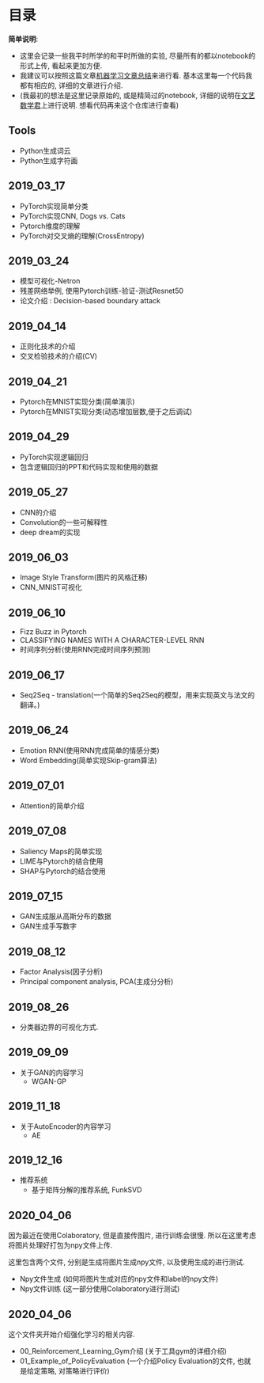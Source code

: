 # 目录

**简单说明**: 

- 这里会记录一些我平时所学的和平时所做的实验, 尽量所有的都以notebook的形式上传, 看起来更加方便. 
- 我建议可以按照这篇文章[机器学习文章总结](https://mathpretty.com/10388.html)来进行看. 基本这里每一个代码我都有相应的, 详细的文章进行介绍.
- (我最初的想法是这里记录原始的, 或是精简过的notebook, 详细的说明在[文艺数学君](https://mathpretty.com/)上进行说明. 想看代码再来这个仓库进行查看)


## Tools

- Python生成词云
- Python生成字符画

## 2019_03_17

- PyTorch实现简单分类
- PyTorch实现CNN, Dogs vs. Cats
- Pytorch维度的理解
- PyTorch对交叉熵的理解(CrossEntropy)

## 2019_03_24

- 模型可视化-Netron
- 残差网络举例, 使用Pytorch训练-验证-测试Resnet50
- 论文介绍 : Decision-based boundary attack

## 2019_04_14

- 正则化技术的介绍
- 交叉检验技术的介绍(CV)

## 2019_04_21

- Pytorch在MNIST实现分类(简单演示)
- Pytorch在MNIST实现分类(动态增加层数,便于之后调试)

## 2019_04_29

- PyTorch实现逻辑回归
- 包含逻辑回归的PPT和代码实现和使用的数据

## 2019_05_27

- CNN的介绍
- Convolution的一些可解释性
- deep dream的实现


## 2019_06_03

- Image Style Transform(图片的风格迁移)
- CNN_MNIST可视化

## 2019_06_10

- Fizz Buzz in Pytorch
- CLASSIFYING NAMES WITH A CHARACTER-LEVEL RNN
- 时间序列分析(使用RNN完成时间序列预测)

## 2019_06_17

- Seq2Seq - translation(一个简单的Seq2Seq的模型，用来实现英文与法文的翻译。)

## 2019_06_24

- Emotion RNN(使用RNN完成简单的情感分类)
- Word Embedding(简单实现Skip-gram算法)

## 2019_07_01

- Attention的简单介绍


## 2019_07_08

- Saliency Maps的简单实现
- LIME与Pytorch的结合使用
- SHAP与Pytorch的结合使用

## 2019_07_15

- GAN生成服从高斯分布的数据
- GAN生成手写数字


## 2019_08_12

- Factor Analysis(因子分析)
- Principal component analysis, PCA(主成分分析)

## 2019_08_26

- 分类器边界的可视化方式.


## 2019_09_09

- 关于GAN的内容学习
  - WGAN-GP

## 2019_11_18

- 关于AutoEncoder的内容学习
  - AE

## 2019_12_16

- 推荐系统
  - 基于矩阵分解的推荐系统, FunkSVD

## 2020_04_06

因为最近在使用Colaboratory, 但是直接传图片, 进行训练会很慢. 所以在这里考虑将图片处理好打包为npy文件上传.

这里包含两个文件, 分别是生成将图片生成npy文件, 以及使用生成的进行测试.

- Npy文件生成 (如何将图片生成对应的npy文件和label的npy文件)
- Npy文件训练 (这一部分使用Colaboratory进行测试)

## 2020_04_06

这个文件夹开始介绍强化学习的相关内容.

- 00_Reinforcement_Learning_Gym介绍 (关于工具gym的详细介绍)
- 01_Example_of_PolicyEvaluation (一个介绍Policy Evaluation的文件, 也就是给定策略, 对策略进行评价)